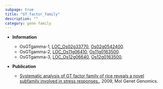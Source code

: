 ```yaml
---
subpage: true
title: "GT_factor_family"
description: ""
category: gene family
---
```


* **Information**  
    + OsGTgamma-1, [LOC_Os02g33770](http://rice.plantbiology.msu.edu/cgi-bin/ORF_infopage.cgi?orf=LOC_Os02g33770), [Os02g0542400](http://rapdb.dna.affrc.go.jp/viewer/gbrowse_details/irgsp1?name=Os02g0542400).
    + OsGTgamma-2, [LOC_Os11g06410](http://rice.plantbiology.msu.edu/cgi-bin/ORF_infopage.cgi?orf=LOC_Os11g06410), [Os11g0163500](http://rapdb.dna.affrc.go.jp/viewer/gbrowse_details/irgsp1?name=Os11g0163500).
    + OsGTgamma-3, [LOC_Os12g06640](http://rice.plantbiology.msu.edu/cgi-bin/ORF_infopage.cgi?orf=LOC_Os12g06640), [Os12g0163500](http://rapdb.dna.affrc.go.jp/viewer/gbrowse_details/irgsp1?name=Os12g0163500).

* **Publication**  
    + [Systematic analysis of GT factor family of rice reveals a novel subfamily involved in stress responses.](http://www.ncbi.nlm.nih.gov/pubmed?term=Systematic+analysis+of+GT+factor+family+of+rice+reveals+a+novel+subfamily+involved+in+stress+responses.%5BTitle%5D), 2009, Mol Genet Genomics.


